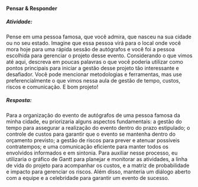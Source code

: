 #### Pensar & Responder
##### Atividade:
​Pense em uma pessoa famosa, que você admira, que nasceu na sua cidade ou no seu estado. Imagine que essa pessoa virá para o local onde você mora hoje para uma rápida sessão de autógrafos e você foi a pessoa escolhida para gerenciar o projeto desse evento.
Considerando o que vimos até aqui, descreva em poucas palavras o que você poderia utilizar como pontos principais para iniciar a gestão desse projeto tão interessante e desafiador.
Você pode mencionar metodologias e ferramentas, mas use preferencialmente o que vimos nessa aula de gestão de tempo, custos, riscos e comunicação. E bom projeto!

##### Resposta:
Para a organização do evento de autógrafos de uma pessoa famosa da minha cidade, eu priorizaria alguns aspectos fundamentais: a gestão do tempo para assegurar a realização do evento dentro do prazo estipulado; o controle de custos para garantir que o evento se mantenha dentro do orçamento previsto; a gestão de riscos para prever e atenuar possíveis contratempos; e uma comunicação eficiente para manter todos os envolvidos informados e em sintonia. Para auxiliar nesse processo, eu utilizaria o gráfico de Gantt para planejar e monitorar as atividades, a linha de vida do projeto para acompanhar os custos, e a matriz de probabilidade e impacto para gerenciar os riscos. Além disso, manteria um diálogo aberto com a equipe e a celebridade para garantir um evento de sucesso.